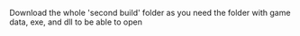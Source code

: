 Download the whole 'second build' folder as you need the folder with game data, exe, and dll to be able to open
